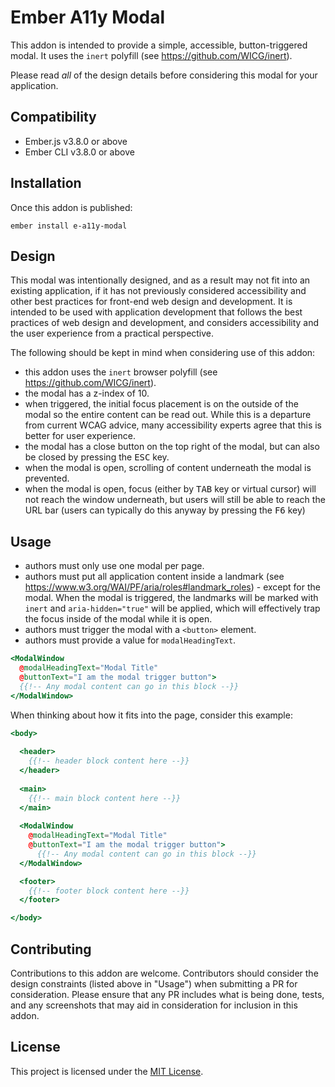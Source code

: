 # Ember A11y Modal

This addon is intended to provide a simple, accessible, button-triggered modal. It uses the `inert` polyfill (see https://github.com/WICG/inert). 

Please read _all_ of the design details before considering this modal for your application.

## Compatibility

* Ember.js v3.8.0 or above
* Ember CLI v3.8.0 or above

## Installation

Once this addon is published:

```
ember install e-a11y-modal
```

## Design

This modal was intentionally designed, and as a result may not fit into an existing application, if it has not previously considered accessibility and other best practices for front-end web design and development.  It is intended to be used with application development that follows the best practices of web design and development, and considers accessibility and the user experience from a practical perspective.

The following should be kept in mind when considering use of this addon:

* this addon uses the `inert` browser polyfill (see https://github.com/WICG/inert).
* the modal has a z-index of 10.
* when triggered, the initial focus placement is on the outside of the modal so the entire content can be read out. While this is a departure from current WCAG advice, many accessibility experts agree that this is better for user experience.
* the modal has a close button on the top right of the modal, but can also be closed by pressing the <kbd>ESC</kbd> key.
* when the modal is open, scrolling of content underneath the modal is prevented.
* when the modal is open, focus (either by <kbd>TAB</kbd> key or virtual cursor) will not reach the window underneath, but users will still be able to reach the URL bar (users can typically do this anyway by pressing the <kbd>F6</kbd> key)

## Usage

* authors must only use one modal per page.
* authors must put all application content inside a landmark (see https://www.w3.org/WAI/PF/aria/roles#landmark_roles) - except for the modal. When the modal is triggered, the landmarks will be marked with `inert` and `aria-hidden="true"` will be applied, which will effectively trap the focus inside of the modal while it is open.
* authors must trigger the modal with a `<button>` element.
* authors must provide a value for `modalHeadingText`.

```hbs
<ModalWindow
  @modalHeadingText="Modal Title"
  @buttonText="I am the modal trigger button">
  {{!-- Any modal content can go in this block --}} 
</ModalWindow>
```  

When thinking about how it fits into the page, consider this example: 

```hbs
<body>
  
  <header>
    {{!-- header block content here --}}
  </header>
  
  <main>
    {{!-- main block content here --}}
  </main>
  
  <ModalWindow
    @modalHeadingText="Modal Title"
    @buttonText="I am the modal trigger button">
      {{!-- Any modal content can go in this block --}} 
  </ModalWindow>

  <footer>
    {{!-- footer block content here --}}
  </footer>

</body>    
```

## Contributing

Contributions to this addon are welcome. Contributors should consider the design constraints (listed above in "Usage") when submitting a PR for consideration. Please ensure that any PR includes what is being done, tests, and any screenshots that may aid in consideration for inclusion in this addon.

## License

This project is licensed under the [MIT License](LICENSE.md).
